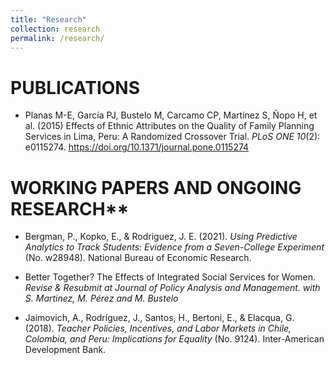 ```yaml
---
title: "Research"
collection: research
permalink: /research/
---
```


# PUBLICATIONS

- Planas M-E, García PJ, Bustelo M, Carcamo CP, Martinez S, Ñopo H, et al. (2015) Effects of Ethnic Attributes on the Quality of Family Planning Services in Lima, Peru: A Randomized Crossover Trial. *PLoS ONE 10*(2): e0115274. https://doi.org/10.1371/journal.pone.0115274



# WORKING PAPERS AND ONGOING RESEARCH**

- Bergman, P., Kopko, E., & Rodriguez, J. E. (2021). *Using Predictive Analytics to Track Students: Evidence from a Seven-College Experiment* (No. w28948). National Bureau of Economic Research.

- Better Together? The Effects of Integrated Social Services for Women. *Revise & Resubmit at Journal of Policy Analysis and Management. with S. Martinez, M. Pérez and M. Bustelo*

- Jaimovich, A., Rodríguez, J., Santos, H., Bertoni, E., & Elacqua, G. (2018). *Teacher Policies, Incentives, and Labor Markets in Chile, Colombia, and Peru: Implications for Equality* (No. 9124). Inter-American Development Bank.
